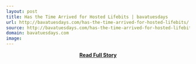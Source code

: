 ```yaml
---
layout: post
title: Has the Time Arrived for Hosted Lifebits | bavatuesdays
url: http://bavatuesdays.com/has-the-time-arrived-for-hosted-lifebits/
source: http://bavatuesdays.com/has-the-time-arrived-for-hosted-lifebits/
domain: bavatuesdays.com
image: 
---
```


<p></p>
<center><p><a href="http://bavatuesdays.com/has-the-time-arrived-for-hosted-lifebits/" style='padding:25px; font-sze:18px; font-weight: bold;'>Read Full Story</a></p></center>
